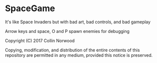 # SpaceGame
It's like Space Invaders but with bad art, bad controls, and bad gameplay

Arrow keys and space, O and P spawn enemies for debugging


Copyright (C) 2017 Collin Norwood

Copying, modification, and distribution of the entire contents of this repository are permitted in any medium, provided this notice is preserved.
